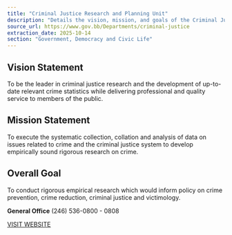 ```yaml
---
title: "Criminal Justice Research and Planning Unit"
description: "Details the vision, mission, and goals of the Criminal Justice Research and Planning Unit, along with its contact information and website link."
source_url: https://www.gov.bb/Departments/criminal-justice
extraction_date: 2025-10-14
section: "Government, Democracy and Civic Life"
---
```


## Vision Statement

To be the leader in criminal justice research and the development of up-to-date relevant crime statistics while delivering professional and quality service to members of the public.

## Mission Statement

To execute the systematic collection, collation and analysis of data on issues related to crime and the criminal justice system to develop empirically sound rigorous research on crime.

## Overall Goal

To conduct rigorous empirical research which would inform policy on crime prevention, crime reduction, criminal justice and victimology.

**General Office**
(246) 536-0800 - 0808

[VISIT WEBSITE](http://oag.gov.bb/Departments/Criminal-Justice/)
```
